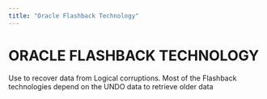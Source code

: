 ```yaml
---
title: "Oracle Flashback Technology"
---
```


# ORACLE FLASHBACK TECHNOLOGY
Use to recover data from Logical corruptions. Most of the Flashback technologies depend on the UNDO data to retrieve older data
